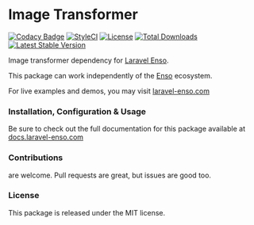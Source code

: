 # Image Transformer

[![Codacy Badge](https://app.codacy.com/project/badge/Grade/99b147a473854c5bba33e7f8b83e35ba)](https://www.codacy.com/gh/laravel-enso/image-transformer?utm_source=github.com&amp;utm_medium=referral&amp;utm_content=laravel-enso/image-transformer&amp;utm_campaign=Badge_Grade) 
[![StyleCI](https://github.styleci.io/repos/96102464/shield?branch=master)](https://github.styleci.io/repos/96102464)
[![License](https://poser.pugx.org/laravel-enso/image-transformer/license)](https://packagist.org/packages/laravel-enso/image-transformer)
[![Total Downloads](https://poser.pugx.org/laravel-enso/image-transformer/downloads)](https://packagist.org/packages/laravel-enso/image-transformer)
[![Latest Stable Version](https://poser.pugx.org/laravel-enso/image-transformer/version)](https://packagist.org/packages/laravel-enso/image-transformer)

Image transformer dependency for [Laravel Enso](https://github.com/laravel-enso/Enso).

This package can work independently of the [Enso](https://github.com/laravel-enso/Enso) ecosystem.

For live examples and demos, you may visit [laravel-enso.com](https://www.laravel-enso.com)

### Installation, Configuration & Usage

Be sure to check out the full documentation for this package available at [docs.laravel-enso.com](https://docs.laravel-enso.com/backend/image-transformer.html)

### Contributions

are welcome. Pull requests are great, but issues are good too.

### License

This package is released under the MIT license.

